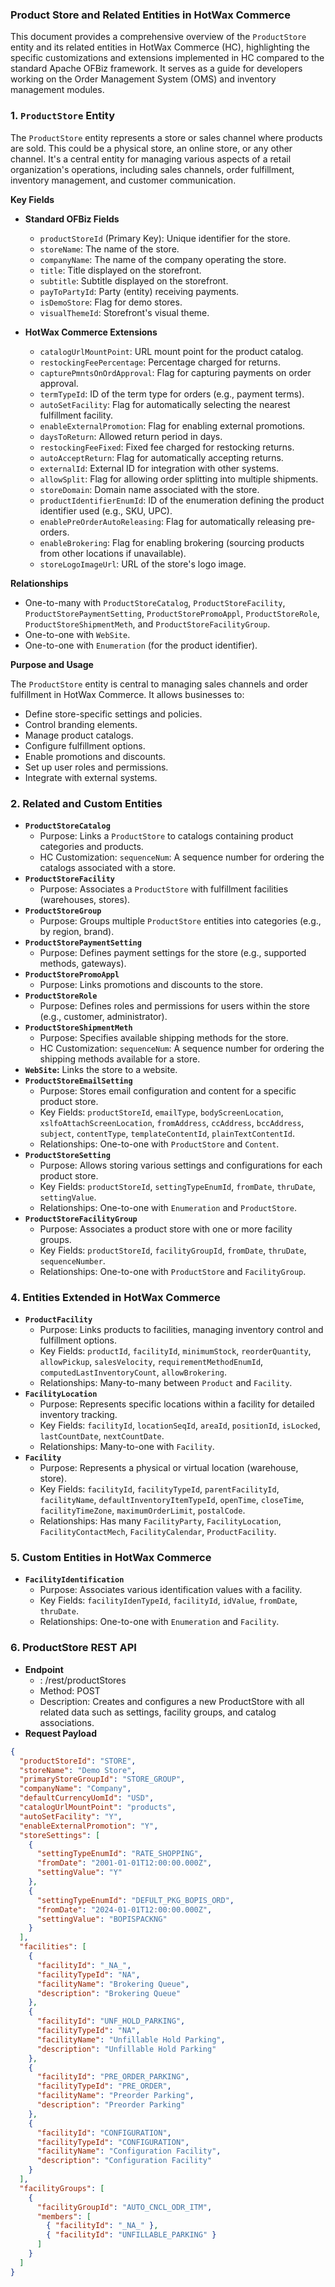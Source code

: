 ### Product Store and Related Entities in HotWax Commerce

This document provides a comprehensive overview of the `ProductStore` entity and its related entities in HotWax Commerce (HC), highlighting the specific customizations and extensions implemented in HC compared to the standard Apache OFBiz framework. It serves as a guide for developers working on the Order Management System (OMS) and inventory management modules.

### 1. `ProductStore` Entity

The `ProductStore` entity represents a store or sales channel where products are sold. This could be a physical store, an online store, or any other channel. It's a central entity for managing various aspects of a retail organization's operations, including sales channels, order fulfillment, inventory management, and customer communication.

**Key Fields**

*   **Standard OFBiz Fields**
    *   `productStoreId` (Primary Key): Unique identifier for the store.
    *   `storeName`: The name of the store.
    *   `companyName`: The name of the company operating the store.
    *   `title`: Title displayed on the storefront.
    *   `subtitle`: Subtitle displayed on the storefront.
    *   `payToPartyId`: Party (entity) receiving payments.
    *   `isDemoStore`: Flag for demo stores.
    *   `visualThemeId`: Storefront's visual theme.

*   **HotWax Commerce Extensions**
    *   `catalogUrlMountPoint`: URL mount point for the product catalog.
    *   `restockingFeePercentage`: Percentage charged for returns.
    *   `capturePmntsOnOrdApproval`: Flag for capturing payments on order approval.
    *   `termTypeId`: ID of the term type for orders (e.g., payment terms).
    *   `autoSetFacility`: Flag for automatically selecting the nearest fulfillment facility.
    *   `enableExternalPromotion`: Flag for enabling external promotions.
    *   `daysToReturn`: Allowed return period in days.
    *   `restockingFeeFixed`: Fixed fee charged for restocking returns.
    *   `autoAcceptReturn`: Flag for automatically accepting returns.
    *   `externalId`: External ID for integration with other systems.
    *   `allowSplit`: Flag for allowing order splitting into multiple shipments.
    *   `storeDomain`: Domain name associated with the store.
    *   `productIdentifierEnumId`: ID of the enumeration defining the product identifier used (e.g., SKU, UPC).
    *   `enablePreOrderAutoReleasing`: Flag for automatically releasing pre-orders.
    *   `enableBrokering`: Flag for enabling brokering (sourcing products from other locations if unavailable).
    *   `storeLogoImageUrl`: URL of the store's logo image.

**Relationships**

*   One-to-many with `ProductStoreCatalog`, `ProductStoreFacility`, `ProductStorePaymentSetting`, `ProductStorePromoAppl`, `ProductStoreRole`, `ProductStoreShipmentMeth`, and `ProductStoreFacilityGroup`.
*   One-to-one with `WebSite`.
*   One-to-one with `Enumeration` (for the product identifier).

**Purpose and Usage**

The `ProductStore` entity is central to managing sales channels and order fulfillment in HotWax Commerce. It allows businesses to:

*   Define store-specific settings and policies.
*   Control branding elements.
*   Manage product catalogs.
*   Configure fulfillment options.
*   Enable promotions and discounts.
*   Set up user roles and permissions.
*   Integrate with external systems.

### 2. Related and Custom Entities

*   **`ProductStoreCatalog`**
    *   Purpose: Links a `ProductStore` to catalogs containing product categories and products.
    *   HC Customization: `sequenceNum`: A sequence number for ordering the catalogs associated with a store.
*   **`ProductStoreFacility`**
    *   Purpose: Associates a `ProductStore` with fulfillment facilities (warehouses, stores).
*   **`ProductStoreGroup`**
    *   Purpose: Groups multiple `ProductStore` entities into categories (e.g., by region, brand).
*   **`ProductStorePaymentSetting`**
    *   Purpose: Defines payment settings for the store (e.g., supported methods, gateways).
*   **`ProductStorePromoAppl`**
    *   Purpose: Links promotions and discounts to the store.
*   **`ProductStoreRole`**
    *   Purpose: Defines roles and permissions for users within the store (e.g., customer, administrator).
*   **`ProductStoreShipmentMeth`**
    *   Purpose: Specifies available shipping methods for the store.
    *   HC Customization: `sequenceNum`: A sequence number for ordering the shipping methods available for a store.
*   **`WebSite`:** Links the store to a website.
*   **`ProductStoreEmailSetting`**
    *   Purpose: Stores email configuration and content for a specific product store.
    *   Key Fields: `productStoreId`, `emailType`, `bodyScreenLocation`, `xslfoAttachScreenLocation`, `fromAddress`, `ccAddress`, `bccAddress`, `subject`, `contentType`, `templateContentId`, `plainTextContentId`.
    *   Relationships: One-to-one with `ProductStore` and `Content`.
*   **`ProductStoreSetting`**
    *   Purpose: Allows storing various settings and configurations for each product store.
    *   Key Fields: `productStoreId`, `settingTypeEnumId`, `fromDate`, `thruDate`, `settingValue`.
    *   Relationships: One-to-one with `Enumeration` and `ProductStore`.
*   **`ProductStoreFacilityGroup`**
    *   Purpose: Associates a product store with one or more facility groups.
    *   Key Fields: `productStoreId`, `facilityGroupId`, `fromDate`, `thruDate`, `sequenceNumber`.
    *   Relationships: One-to-one with `ProductStore` and `FacilityGroup`.

### 4. Entities Extended in HotWax Commerce

*   **`ProductFacility`**
    *   Purpose: Links products to facilities, managing inventory control and fulfillment options.
    *   Key Fields: `productId`, `facilityId`, `minimumStock`, `reorderQuantity`, `allowPickup`, `salesVelocity`, `requirementMethodEnumId`, `computedLastInventoryCount`, `allowBrokering`.
    *   Relationships: Many-to-many between `Product` and `Facility`.
*   **`FacilityLocation`**
    *   Purpose: Represents specific locations within a facility for detailed inventory tracking.
    *   Key Fields: `facilityId`, `locationSeqId`, `areaId`, `positionId`, `isLocked`, `lastCountDate`, `nextCountDate`.
    *   Relationships: Many-to-one with `Facility`.
*   **`Facility`**
    *   Purpose: Represents a physical or virtual location (warehouse, store).
    *   Key Fields: `facilityId`, `facilityTypeId`, `parentFacilityId`, `facilityName`, `defaultInventoryItemTypeId`, `openTime`, `closeTime`, `facilityTimeZone`, `maximumOrderLimit`, `postalCode`.
    *   Relationships: Has many `FacilityParty`, `FacilityLocation`, `FacilityContactMech`, `FacilityCalendar`, `ProductFacility`.

### 5. Custom Entities in HotWax Commerce

*   **`FacilityIdentification`**
    *   Purpose: Associates various identification values with a facility.
    *   Key Fields: `facilityIdenTypeId`, `facilityId`, `idValue`, `fromDate`, `thruDate`.
    *   Relationships: One-to-one with `Enumeration` and `Facility`.


### 6. ProductStore REST API

*   **Endpoint**
    *   : /rest/productStores
    *   Method: POST
    *   Description: Creates and configures a new ProductStore with all related data such as settings, facility groups, and catalog associations.
*   **Request Payload**

```json
{
  "productStoreId": "STORE",
  "storeName": "Demo Store",
  "primaryStoreGroupId": "STORE_GROUP",
  "companyName": "Company",
  "defaultCurrencyUomId": "USD",
  "catalogUrlMountPoint": "products",
  "autoSetFacility": "Y",
  "enableExternalPromotion": "Y",
  "storeSettings": [
    {
      "settingTypeEnumId": "RATE_SHOPPING",
      "fromDate": "2001-01-01T12:00:00.000Z",
      "settingValue": "Y"
    },
    {
      "settingTypeEnumId": "DEFULT_PKG_BOPIS_ORD",
      "fromDate": "2024-01-01T12:00:00.000Z",
      "settingValue": "BOPISPACKNG"
    }
  ],
  "facilities": [
    {
      "facilityId": "_NA_",
      "facilityTypeId": "NA",
      "facilityName": "Brokering Queue",
      "description": "Brokering Queue"
    },
    {
      "facilityId": "UNF_HOLD_PARKING",
      "facilityTypeId": "NA",
      "facilityName": "Unfillable Hold Parking",
      "description": "Unfillable Hold Parking"
    },
    {
      "facilityId": "PRE_ORDER_PARKING",
      "facilityTypeId": "PRE_ORDER",
      "facilityName": "Preorder Parking",
      "description": "Preorder Parking"
    },
    {
      "facilityId": "CONFIGURATION",
      "facilityTypeId": "CONFIGURATION",
      "facilityName": "Configuration Facility",
      "description": "Configuration Facility"
    }
  ],
  "facilityGroups": [
    {
      "facilityGroupId": "AUTO_CNCL_ODR_ITM",
      "members": [
        { "facilityId": "_NA_" },
        { "facilityId": "UNFILLABLE_PARKING" }
      ]
    }
  ]
}
```